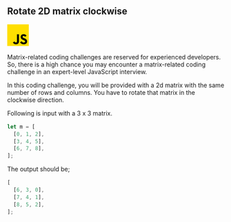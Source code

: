## Rotate 2D matrix clockwise
![alt_text](images/js.png "image_tooltip")

Matrix-related coding challenges are reserved for experienced developers. So, there is a high chance you may encounter a matrix-related coding challenge in an expert-level JavaScript interview.

In this coding challenge, you will be provided with a 2d matrix with the same number of rows and columns. You have to rotate that matrix in the clockwise direction.

Following is input with a 3 x 3 matrix.


```ts
let m = [
  [0, 1, 2],
  [3, 4, 5],
  [6, 7, 8],
];
```


The output should be;


```ts
[
  [6, 3, 0],
  [7, 4, 1],
  [8, 5, 2],
];
```
